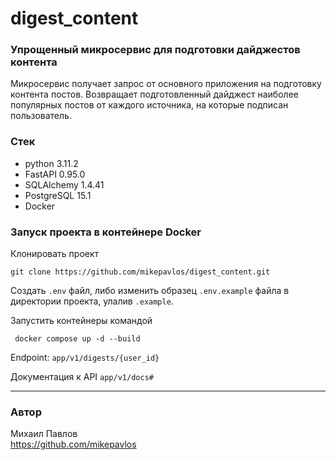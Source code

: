 # digest_content
### Упрощенный микросервис для подготовки дайджестов контента

Микросервис получает запрос от основного приложения на подготовку контента постов. 
Возвращает подготовленный дайджест наиболее популярных постов от каждого источника, на которые подписан пользователь.  

### Стек
- python 3.11.2
- FastAPI 0.95.0
- SQLAlchemy 1.4.41
- PostgreSQL 15.1
- Docker

### Запуск проекта в контейнере Docker

Клонировать проект

```commandline
git clone https://github.com/mikepavlos/digest_content.git
```

Создать `.env` файл, либо изменить образец `.env.example` файла в директории проекта, улалив `.example`.  

Запустить контейнеры командой

```commandline
 docker compose up -d --build
```

Endpoint: `app/v1/digests/{user_id}`

Документация к API `app/v1/docs#`

----

### Автор
Михаил Павлов  
https://github.com/mikepavlos